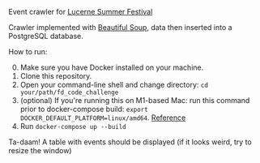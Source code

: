 Event crawler for [Lucerne Summer Festival](https://www.lucernefestival.ch/en/program/summer-festival-23)

Crawler implemented with [Beautiful Soup](https://www.crummy.com/software/BeautifulSoup/bs4/doc/), data then inserted into a PostgreSQL database.

How to run:

0. Make sure you have Docker installed on your machine.
1. Clone this repository.
2. Open your command-line shell and change directory: `cd your/path/fd_code_challenge`
3. (optional) If you're running this on M1-based Mac: run this command prior to docker-compose build: `export DOCKER_DEFAULT_PLATFORM=linux/amd64`. [Reference](https://github.com/psycopg/psycopg2/issues/1360)
4. Run `docker-compose up --build`

Ta-daam! A table with events should be displayed (if it looks weird, try to resize the window)
